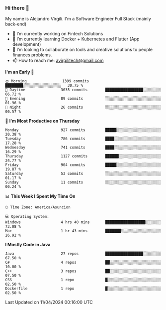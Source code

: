 ### Hi there 👋

My name is Alejandro Virgili. I'm a Software Engineer Full Stack (mainly back-end)


- 🔭 I’m currently working on Fintech Solutions
- 🌱 I’m currently learning Docker + Kubernetes and Flutter (App development)
- 👯 I’m looking to collaborate on tools and creative solutions to people finances problems.
- 📫 How to reach me: avirgilitech@gmail.com
  
<!--START_SECTION:waka-->
**I'm an Early 🐤** 

```text
🌞 Morning                1399 commits        ████████░░░░░░░░░░░░░░░░░   30.75 % 
🌆 Daytime                3035 commits        █████████████████░░░░░░░░   66.72 % 
🌃 Evening                89 commits          ░░░░░░░░░░░░░░░░░░░░░░░░░   01.96 % 
🌙 Night                  26 commits          ░░░░░░░░░░░░░░░░░░░░░░░░░   00.57 % 
```
📅 **I'm Most Productive on Thursday** 

```text
Monday                   927 commits         █████░░░░░░░░░░░░░░░░░░░░   20.38 % 
Tuesday                  786 commits         ████░░░░░░░░░░░░░░░░░░░░░   17.28 % 
Wednesday                741 commits         ████░░░░░░░░░░░░░░░░░░░░░   16.29 % 
Thursday                 1127 commits        ██████░░░░░░░░░░░░░░░░░░░   24.77 % 
Friday                   904 commits         █████░░░░░░░░░░░░░░░░░░░░   19.87 % 
Saturday                 53 commits          ░░░░░░░░░░░░░░░░░░░░░░░░░   01.17 % 
Sunday                   11 commits          ░░░░░░░░░░░░░░░░░░░░░░░░░   00.24 % 
```


📊 **This Week I Spent My Time On** 

```text
🕑︎ Time Zone: America/Asuncion

💻 Operating System: 
Windows                  4 hrs 40 mins       ██████████████████░░░░░░░   73.08 % 
Mac                      1 hr 43 mins        ███████░░░░░░░░░░░░░░░░░░   26.92 % 
```

**I Mostly Code in Java** 

```text
Java                     27 repos            █████████████████░░░░░░░░   67.50 % 
C#                       4 repos             ██░░░░░░░░░░░░░░░░░░░░░░░   10.00 % 
C++                      3 repos             ██░░░░░░░░░░░░░░░░░░░░░░░   07.50 % 
CSS                      1 repo              █░░░░░░░░░░░░░░░░░░░░░░░░   02.50 % 
Dockerfile               1 repo              █░░░░░░░░░░░░░░░░░░░░░░░░   02.50 % 
```




 Last Updated on 11/04/2024 00:16:00 UTC
<!--END_SECTION:waka-->
